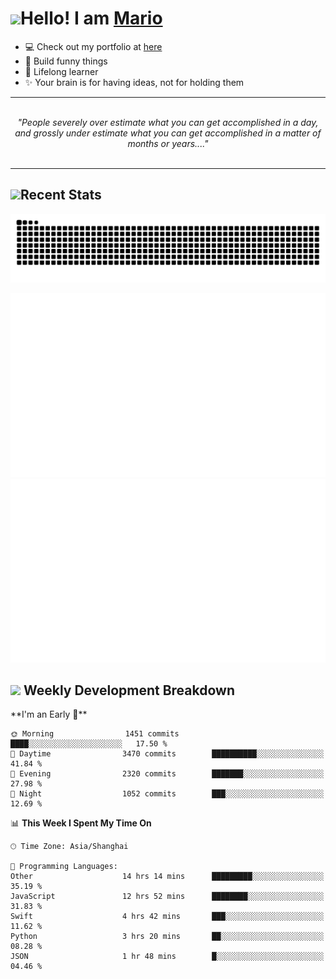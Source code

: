 <h1><a href = "#"><img src="https://media.giphy.com/media/VgCDAzcKvsR6OM0uWg/giphy.gif" width="50"></a><span>Hello! I am <a href="https://github.com/mario1in">Mario</a></span></h1>

- 💻 Check out my portfolio at [here](https://shixiong.name)
- 🔨 Build funny things
- 🚀 Lifelong learner
- ✨ Your brain is for having ideas, not for holding them

<hr/>
<br/>
<div align="center">
<i>"People severely over estimate what you can get accomplished in a day, and grossly under estimate what you can get accomplished in a matter of months or years...." </i>
</div>
<br/>
<hr/>

<h2 align="left">
  <a href="#"><img src="https://emojis.slackmojis.com/emojis/images/1643514389/3643/cool-doge.gif?1643514389" height="30"></a>Recent Stats
</h2>

<picture>
  <source
    media="(prefers-color-scheme: dark)"
    srcset="https://raw.githubusercontent.com/mario1in/mario1in/output/github-contribution-grid-snake-dark.svg"
  />
  <source
    media="(prefers-color-scheme: light)"
    srcset="https://raw.githubusercontent.com/mario1in/mario1in/output/github-contribution-grid-snake.svg"
  />
  <img
    alt="github contribution grid snake animation"
    src="https://raw.githubusercontent.com/mario1in/mario1in/output/github-contribution-grid-snake.svg"
  />
</picture>

![overview](https://raw.githubusercontent.com/mario1in/mario1in/stats-output/generated/overview.svg)
![languages](https://raw.githubusercontent.com/mario1in/mario1in/stats-output/generated/languages.svg)

<h2 align="left">
  <a href="#"><img src="https://emojis.slackmojis.com/emojis/images/1643514062/184/nyancat_big.gif?1643514062" height="30"></a> Weekly Development Breakdown
</h2>
<!--START_SECTION:waka-->
**I'm an Early 🐤** 

```text
🌞 Morning                1451 commits        ████░░░░░░░░░░░░░░░░░░░░░   17.50 % 
🌆 Daytime                3470 commits        ██████████░░░░░░░░░░░░░░░   41.84 % 
🌃 Evening                2320 commits        ███████░░░░░░░░░░░░░░░░░░   27.98 % 
🌙 Night                  1052 commits        ███░░░░░░░░░░░░░░░░░░░░░░   12.69 % 
```


📊 **This Week I Spent My Time On** 

```text
🕑︎ Time Zone: Asia/Shanghai

💬 Programming Languages: 
Other                    14 hrs 14 mins      █████████░░░░░░░░░░░░░░░░   35.19 % 
JavaScript               12 hrs 52 mins      ████████░░░░░░░░░░░░░░░░░   31.83 % 
Swift                    4 hrs 42 mins       ███░░░░░░░░░░░░░░░░░░░░░░   11.62 % 
Python                   3 hrs 20 mins       ██░░░░░░░░░░░░░░░░░░░░░░░   08.28 % 
JSON                     1 hr 48 mins        █░░░░░░░░░░░░░░░░░░░░░░░░   04.46 % 
```


<!--END_SECTION:waka-->

